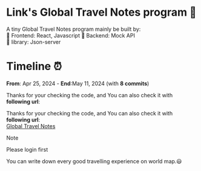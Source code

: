 # Link's Global Travel Notes program 🍕

A tiny Global Travel Notes program mainly be built by:  
🍔 Frontend: React, Javascript
🍟 Backend: Mock API  
🌭 library: Json-server

# Timeline ⏰

**From**: Apr 25, 2024 - **End**:May 11, 2024 (with **8 commits**)

Thanks for your checking the code, and You can also check it with **following url**:  

Thanks for your checking the code, and You can also check it with **following url**:  
[Global Travel Notes](https://react-learning-progress.vercel.app/)

> [!NOTE]
> Please login first

You can write down every good travelling experience on world map.😃
